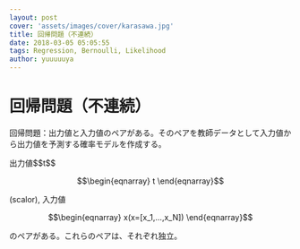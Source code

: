 ```yaml
---
layout: post
cover: 'assets/images/cover/karasawa.jpg'
title: 回帰問題（不連続）
date: 2018-03-05 05:05:55
tags: Regression, Bernoulli, Likelihood
author: yuuuuuya
---
```

<h1>回帰問題（不連続）</h1>

<p>回帰問題：出力値と入力値のペアがある。そのペアを教師データとして入力値から出力値を予測する確率モデルを作成する。</p>

<p>出力値$$t$$</p>

```math
\begin{eqnarray}
t
\end{eqnarray}
```

<p>(scalor),
入力値

```math
\begin{eqnarray}
x(x=[x_1,…,x_N])
\end{eqnarray}
```

のペアがある。これらのペアは、それぞれ独立。
</p>
<p></p>
<p></p>
<p></p>
<p></p>
<p></p>
<p></p>
<p></p>
<p></p>
<p></p>
<p></p>
<p></p>
<p></p>
